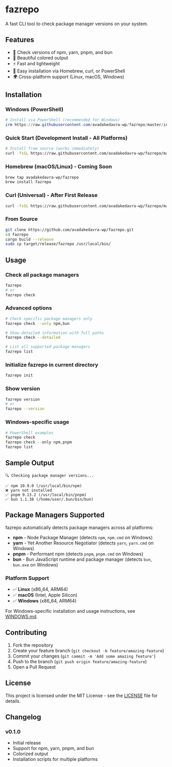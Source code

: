 # fazrepo

A fast CLI tool to check package manager versions on your system.

## Features

- 🚀 Check versions of npm, yarn, pnpm, and bun
- 🎨 Beautiful colored output
- ⚡ Fast and lightweight
- 🔧 Easy installation via Homebrew, curl, or PowerShell
- 🌍 Cross-platform support (Linux, macOS, Windows)

## Installation

### Windows (PowerShell)

```powershell
# Install via PowerShell (recommended for Windows)
irm https://raw.githubusercontent.com/avadakedavra-wp/fazrepo/master/install.ps1 | iex
```

### Quick Start (Development Install - All Platforms)

```bash
# Install from source (works immediately)
curl -fsSL https://raw.githubusercontent.com/avadakedavra-wp/fazrepo/master/install-dev.sh | bash
```

### Homebrew (macOS/Linux) - Coming Soon

```bash
brew tap avadakedavra-wp/fazrepo
brew install fazrepo
```

### Curl (Universal) - After First Release

```bash
curl -fsSL https://raw.githubusercontent.com/avadakedavra-wp/fazrepo/master/install.sh | bash
```

### From Source

```bash
git clone https://github.com/avadakedavra-wp/fazrepo.git
cd fazrepo
cargo build --release
sudo cp target/release/fazrepo /usr/local/bin/
```

## Usage

### Check all package managers

```bash
fazrepo
# or
fazrepo check
```

### Advanced options

```bash
# Check specific package managers only
fazrepo check --only npm,bun

# Show detailed information with full paths
fazrepo check --detailed

# List all supported package managers
fazrepo list
```

### Initialize fazrepo in current directory

```bash
fazrepo init
```

### Show version

```bash
fazrepo version
# or
fazrepo --version
```

### Windows-specific usage

```powershell
# PowerShell examples
fazrepo check
fazrepo check --only npm,pnpm
fazrepo list
```

## Sample Output

```
🔍 Checking package manager versions...

✅ npm 10.9.0 (/usr/local/bin/npm)
❌ yarn not installed
✅ pnpm 9.13.2 (/usr/local/bin/pnpm)
✅ bun 1.1.38 (/home/user/.bun/bin/bun)
```

## Package Managers Supported

fazrepo automatically detects package managers across all platforms:

- **npm** - Node Package Manager (detects `npm`, `npm.cmd` on Windows)
- **yarn** - Yet Another Resource Negotiator (detects `yarn`, `yarn.cmd` on Windows)  
- **pnpm** - Performant npm (detects `pnpm`, `pnpm.cmd` on Windows)
- **bun** - Bun JavaScript runtime and package manager (detects `bun`, `bun.exe` on Windows)

### Platform Support

- ✅ **Linux** (x86_64, ARM64)
- ✅ **macOS** (Intel, Apple Silicon)  
- ✅ **Windows** (x86_64, ARM64)

For Windows-specific installation and usage instructions, see [WINDOWS.md](WINDOWS.md).

## Contributing

1. Fork the repository
2. Create your feature branch (`git checkout -b feature/amazing-feature`)
3. Commit your changes (`git commit -m 'Add some amazing feature'`)
4. Push to the branch (`git push origin feature/amazing-feature`)
5. Open a Pull Request

## License

This project is licensed under the MIT License - see the [LICENSE](LICENSE) file for details.

## Changelog

### v0.1.0
- Initial release
- Support for npm, yarn, pnpm, and bun
- Colorized output
- Installation scripts for multiple platforms
